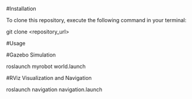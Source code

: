 #Installation

To clone this repository, execute the following command in your terminal:



git clone <repository_url>


#Usage

#Gazebo Simulation

roslaunch myrobot world.launch

#RViz Visualization and Navigation


roslaunch navigation navigation.launch 
